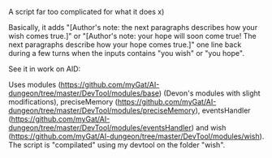 A script far too complicated for what it does x) 

Basically, it adds "[Author's note: the next paragraphs describes how your wish comes true.]" or 
"[Author's note: your hope will soon come true! The next paragraphs describe how your hope comes true.]" 
one line back during a few turns when the inputs contains "you wish" or "you hope".

See it in work on AID: 

Uses modules (https://github.com/myGat/AI-dungeon/tree/master/DevTool/modules/base) (Devon's modules with slight modifications), 
preciseMemory (https://github.com/myGat/AI-dungeon/tree/master/DevTool/modules/preciseMemory),
eventsHandler (https://github.com/myGat/AI-dungeon/tree/master/DevTool/modules/eventsHandler) and
wish (https://github.com/myGat/AI-dungeon/tree/master/DevTool/modules/wish). The script is "compilated" using 
my devtool on the folder "wish".
